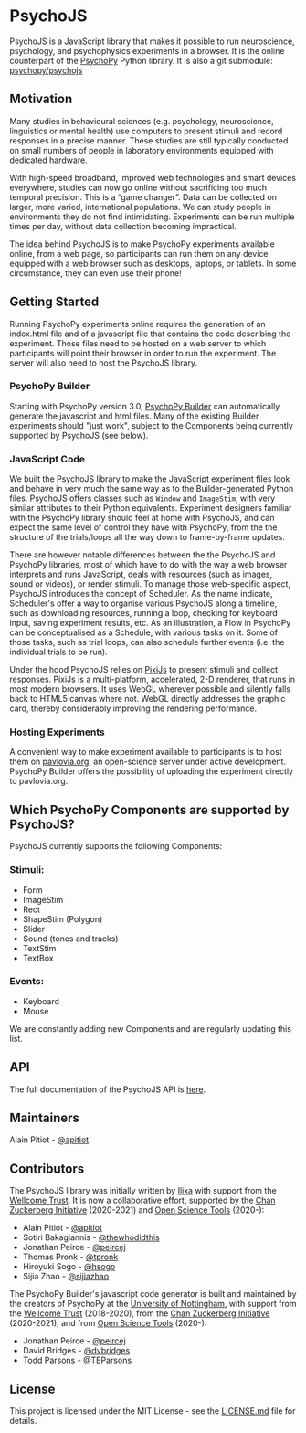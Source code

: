 # PsychoJS

PsychoJS is a JavaScript library that makes it possible to run neuroscience, psychology, and psychophysics experiments in a browser. It is the online counterpart of the [PsychoPy](http://www.psychopy.org/) Python library.
It is also a git submodule: [psychopy/psychojs](https://github.com/psychopy/psychojs)


## Motivation

Many studies in behavioural sciences (e.g. psychology, neuroscience, linguistics or mental health) use computers to present stimuli and record responses in a precise manner. These studies are still typically conducted on small numbers of people in laboratory environments equipped with dedicated hardware.

With high-speed broadband, improved web technologies and smart devices everywhere, studies can now go online without sacrificing too much temporal precision. This is a “game changer”. Data can be collected on larger, more varied, international populations. We can study people in environments they do not find intimidating. Experiments can be run multiple times per day, without data collection becoming impractical.

The idea behind PsychoJS is to make PsychoPy experiments available online, from a web page, so participants can run them on any device equipped with a web browser such as desktops, laptops, or tablets. In some circumstance, they can even use their phone!


## Getting Started

Running PsychoPy experiments online requires the generation of an index.html file and of a javascript file that contains the code describing the experiment. Those files need to be hosted on a web server to which participants will point their browser in order to run the experiment. The server will also need to host the PsychoJS library.

### PsychoPy Builder
Starting with PsychoPy version 3.0, [PsychoPy Builder](http://www.psychopy.org/builder/builder.html) can automatically generate the javascript and html files. Many of the existing Builder experiments should "just work", subject to the Components being currently supported by PsychoJS (see below).

### JavaScript Code
We built the PsychoJS library to make the JavaScript experiment files look and behave in very much the same way as to the Builder-generated Python files. PsychoJS offers classes such as `Window` and `ImageStim`, with very similar attributes to their Python equivalents. Experiment designers familiar with the PsychoPy library should feel at home with PsychoJS, and can expect the same level of control they have with PsychoPy, from the the structure of the trials/loops all the way down to frame-by-frame updates.

There are however notable differences between the the PsychoJS and PsychoPy libraries, most of which have to do with the way a web browser interprets and runs JavaScript, deals with resources (such as images, sound or videos), or render stimuli. To manage those web-specific aspect, PsychoJS introduces the concept of Scheduler. As the name indicate, Scheduler's offer a way to organise various PsychoJS along a timeline, such as downloading resources, running a loop, checking for keyboard input, saving experiment results, etc. As an illustration, a Flow in PsychoPy can be conceptualised as a Schedule, with various tasks on it. Some of those tasks, such as trial loops, can also schedule further events (i.e. the individual trials to be run).

Under the hood PsychoJS relies on [PixiJs](http://www.pixijs.com) to present stimuli and collect responses. PixiJs is a multi-platform, accelerated, 2-D renderer, that runs in most modern browsers. It uses WebGL wherever possible and silently falls back to HTML5 canvas where not. WebGL directly addresses the graphic card, thereby considerably improving the rendering performance.


### Hosting Experiments
A convenient way to make experiment available to participants is to host them on [pavlovia.org](https://www.pavlovia.org), an open-science server under active development. PsychoPy Builder offers the possibility of uploading the experiment directly to pavlovia.org.


## Which PsychoPy Components are supported by PsychoJS?
PsychoJS currently supports the following Components:

### Stimuli:
* Form
* ImageStim
* Rect
* ShapeStim (Polygon)
* Slider
* Sound (tones and tracks)
* TextStim
* TextBox

### Events:
* Keyboard
* Mouse

We are constantly adding new Components and are regularly updating this list.


## API
The full documentation of the PsychoJS API is [here](https://psychopy.github.io/psychojs/).


## Maintainers

Alain Pitiot - [@apitiot](https://github.com/apitiot)


## Contributors

The PsychoJS library was initially written by [Ilixa](http://www.ilixa.com) with support from the [Wellcome Trust](https://wellcome.ac.uk).
It is now a collaborative effort, supported by the [Chan Zuckerberg Initiative](https://chanzuckerberg.com/) (2020-2021) and  [Open Science Tools](https://opensciencetools.org/) (2020-):
- Alain Pitiot - [@apitiot](https://github.com/apitiot)
- Sotiri Bakagiannis - [@thewhodidthis](https://github.com/thewhodidthis)
- Jonathan Peirce - [@peircej](https://github.com/peircej)
- Thomas Pronk - [@tpronk](https://github.com/tpronk)
- Hiroyuki Sogo - [@hsogo](https://github.com/hsogo)
- Sijia Zhao - [@sijiazhao](https://github.com/sijiazhao)

The PsychoPy Builder's javascript code generator is built and maintained by the creators of PsychoPy at the [University of Nottingham](https://www.nottingham.ac.uk), with support from the [Wellcome Trust](https://wellcome.ac.uk) (2018-2020), from the [Chan Zuckerberg Initiative](https://chanzuckerberg.com/) (2020-2021), and from [Open Science Tools](https://opensciencetools.org/) (2020-):

- Jonathan Peirce - [@peircej](https://github.com/peircej)
- David Bridges - [@dvbridges](https://github.com/dvbridges)
- Todd Parsons - [@TEParsons](https://github.com/TEParsons)


## License

This project is licensed under the MIT License - see the [LICENSE.md](LICENSE.md) file for details.
